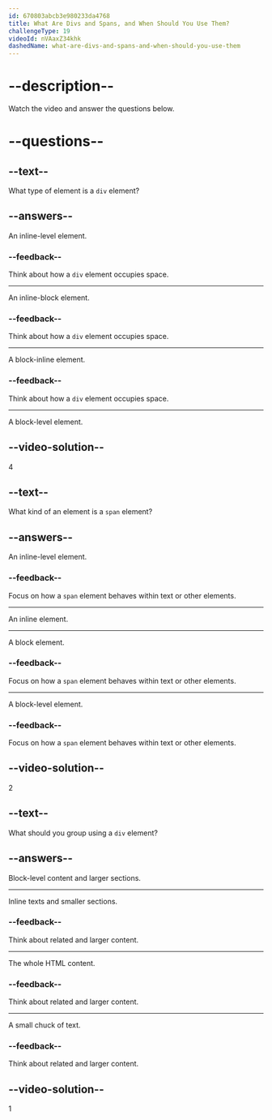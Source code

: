 ```yaml
---
id: 670803abcb3e980233da4768
title: What Are Divs and Spans, and When Should You Use Them?
challengeType: 19
videoId: nVAaxZ34khk
dashedName: what-are-divs-and-spans-and-when-should-you-use-them
---
```


# --description--

Watch the video and answer the questions below.

# --questions--

## --text--

What type of element is a `div` element?

## --answers--

An inline-level element.

### --feedback--

Think about how a `div` element occupies space.

---

An inline-block element.

### --feedback--

Think about how a `div` element occupies space.

---

A block-inline element.

### --feedback--

Think about how a `div` element occupies space.

---

A block-level element.

## --video-solution--

4

## --text--

What kind of an element is a `span` element?

## --answers--

An inline-level element.

### --feedback--

Focus on how a `span` element behaves within text or other elements.

---

An inline element.

---

A block element.

### --feedback--

Focus on how a `span` element behaves within text or other elements.

---

A block-level element.

### --feedback--

Focus on how a `span` element behaves within text or other elements.

## --video-solution--

2

## --text--

What should you group using a `div` element?

## --answers--

Block-level content and larger sections.

---

Inline texts and smaller sections.

### --feedback--

Think about related and larger content.

---

The whole HTML content.

### --feedback--

Think about related and larger content.

---

A small chuck of text.

### --feedback--

Think about related and larger content.

## --video-solution--

1
